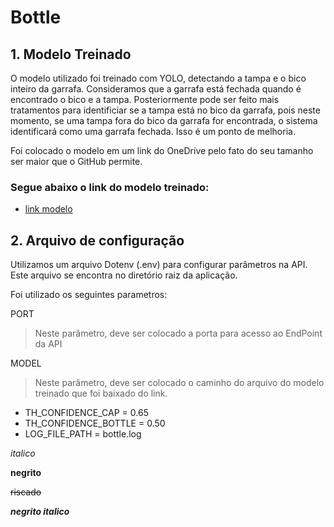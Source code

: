 # Bottle

## 1. Modelo Treinado

O modelo utilizado foi treinado com YOLO, detectando a tampa e o bico inteiro da garrafa. Consideramos que a garrafa está fechada quando é encontrado o bico e a tampa. Posteriormente pode ser feito mais tratamentos para identificiar se a tampa está no bico da garrafa, pois neste momento, se uma tampa fora do bico da garrafa for encontrada, o sistema identificará como uma garrafa fechada. Isso é um ponto de melhoria.

Foi colocado o modelo em um link do OneDrive pelo fato do seu tamanho ser maior que o GitHub permite.


### Segue abaixo o link do modelo treinado:
- [link modelo](https://1drv.ms/u/c/25c1ffdcff23db20/EbEWmFG5FFJGsEz9eP7CsE4BGWlUllcvYwr-tc1V88d-RQ?e=T1No8n)


## 2. Arquivo de configuração

Utilizamos um arquivo Dotenv (.env) para configurar parâmetros na API. Este arquivo se encontra no diretório raiz da aplicação.

Foi utilizado os seguintes parametros:

PORT
> Neste parâmetro, deve ser colocado a porta para acesso ao EndPoint da API

MODEL
> Neste parâmetro, deve ser colocado o caminho do arquivo do modelo treinado que foi baixado do link.

* TH_CONFIDENCE_CAP = 0.65
* TH_CONFIDENCE_BOTTLE = 0.50
* LOG_FILE_PATH = bottle.log 






_italico_

__negrito__

~~riscado~~

**_negrito italico_**